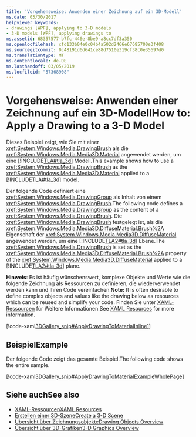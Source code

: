 ```yaml
---
title: 'Vorgehensweise: Anwenden einer Zeichnung auf ein 3D-Modell'
ms.date: 03/30/2017
helpviewer_keywords:
- drawings [WPF], applying to 3-D models
- 3-D models [WPF], applying drawings to
ms.assetid: 68357577-b7fc-446e-8be9-a8cc7df3a350
ms.openlocfilehash: cfd133b04e0c04b4a502d2466e67685700e3f408
ms.sourcegitcommit: 0c48191d6d641ce88d7510e319cf38c0e35697d0
ms.translationtype: MT
ms.contentlocale: de-DE
ms.lasthandoff: 03/05/2019
ms.locfileid: "57368908"
---
```

# <a name="how-to-apply-a-drawing-to-a-3-d-model"></a><span data-ttu-id="38758-102">Vorgehensweise: Anwenden einer Zeichnung auf ein 3D-Modell</span><span class="sxs-lookup"><span data-stu-id="38758-102">How to: Apply a Drawing to a 3-D Model</span></span>
<span data-ttu-id="38758-103">Dieses Beispiel zeigt, wie Sie mit einer <xref:System.Windows.Media.DrawingBrush> als die <xref:System.Windows.Media.Media3D.Material> angewendet werden, um eine [!INCLUDE[TLA#tla_3d](../../../../includes/tlasharptla-3d-md.md)] Modell.</span><span class="sxs-lookup"><span data-stu-id="38758-103">This example shows how to use a <xref:System.Windows.Media.DrawingBrush> as the <xref:System.Windows.Media.Media3D.Material> applied to a [!INCLUDE[TLA#tla_3d](../../../../includes/tlasharptla-3d-md.md)] model.</span></span>  
  
 <span data-ttu-id="38758-104">Der folgende Code definiert eine <xref:System.Windows.Media.DrawingGroup> als Inhalt von einem <xref:System.Windows.Media.DrawingBrush>.</span><span class="sxs-lookup"><span data-stu-id="38758-104">The following code defines a <xref:System.Windows.Media.DrawingGroup> as the content of a <xref:System.Windows.Media.DrawingBrush>.</span></span>  <span data-ttu-id="38758-105">Die <xref:System.Windows.Media.DrawingBrush> festgelegt ist, als die <xref:System.Windows.Media.Media3D.DiffuseMaterial.Brush%2A> Eigenschaft der <xref:System.Windows.Media.Media3D.DiffuseMaterial> angewendet werden, um eine [!INCLUDE[TLA2#tla_3d](../../../../includes/tla2sharptla-3d-md.md)] Ebene.</span><span class="sxs-lookup"><span data-stu-id="38758-105">The <xref:System.Windows.Media.DrawingBrush> is set as the <xref:System.Windows.Media.Media3D.DiffuseMaterial.Brush%2A> property of the <xref:System.Windows.Media.Media3D.DiffuseMaterial> applied to a [!INCLUDE[TLA2#tla_3d](../../../../includes/tla2sharptla-3d-md.md)] plane.</span></span>  
  
 <span data-ttu-id="38758-106">**Hinweis**: Es ist häufig wünschenswert, komplexe Objekte und Werte wie die folgende Zeichnung als Ressourcen zu definieren, die wiederverwendet werden kann und Ihren Code vereinfachen.</span><span class="sxs-lookup"><span data-stu-id="38758-106">**Note:** It is often desirable to define complex objects and values like the drawing below as resources which can be reused and simplify your code.</span></span> <span data-ttu-id="38758-107">Finden Sie unter [XAML-Ressourcen](../advanced/xaml-resources.md) für Weitere Informationen.</span><span class="sxs-lookup"><span data-stu-id="38758-107">See [XAML Resources](../advanced/xaml-resources.md) for more information.</span></span>  
  
 [!code-xaml[3DGallery_snip#ApplyDrawingToMaterialInline1](~/samples/snippets/csharp/VS_Snippets_Wpf/3DGallery_snip/CS/ApplyDrawingToMaterialExample.xaml#applydrawingtomaterialinline1)]  
  
## <a name="example"></a><span data-ttu-id="38758-108">Beispiel</span><span class="sxs-lookup"><span data-stu-id="38758-108">Example</span></span>  
 <span data-ttu-id="38758-109">Der folgende Code zeigt das gesamte Beispiel.</span><span class="sxs-lookup"><span data-stu-id="38758-109">The following code shows the entire sample.</span></span>  
  
 [!code-xaml[3DGallery_snip#ApplyDrawingToMaterialExampleWholePage](~/samples/snippets/csharp/VS_Snippets_Wpf/3DGallery_snip/CS/ApplyDrawingToMaterialExample.xaml#applydrawingtomaterialexamplewholepage)]  
  
## <a name="see-also"></a><span data-ttu-id="38758-110">Siehe auch</span><span class="sxs-lookup"><span data-stu-id="38758-110">See also</span></span>
- [<span data-ttu-id="38758-111">XAML-Ressourcen</span><span class="sxs-lookup"><span data-stu-id="38758-111">XAML Resources</span></span>](../advanced/xaml-resources.md)
- [<span data-ttu-id="38758-112">Erstellen einer 3D-Szene</span><span class="sxs-lookup"><span data-stu-id="38758-112">Create a 3-D Scene</span></span>](how-to-create-a-3-d-scene.md)
- [<span data-ttu-id="38758-113">Übersicht über Zeichnungsobjekte</span><span class="sxs-lookup"><span data-stu-id="38758-113">Drawing Objects Overview</span></span>](drawing-objects-overview.md)
- [<span data-ttu-id="38758-114">Übersicht über 3D-Grafiken</span><span class="sxs-lookup"><span data-stu-id="38758-114">3-D Graphics Overview</span></span>](3-d-graphics-overview.md)
